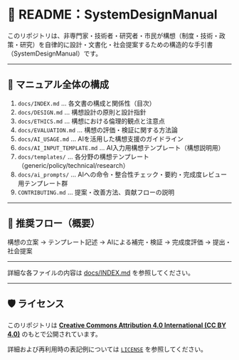 # 📘 README：SystemDesignManual

このリポジトリは、非専門家・技術者・研究者・市民が構想（制度・技術・政策・研究）を自律的に設計・文書化・社会提案するための構造的な手引書（SystemDesignManual）です。

---

## 📂 マニュアル全体の構成

1. `docs/INDEX.md` … 各文書の構成と関係性（目次）  
2. `docs/DESIGN.md` … 構想設計の原則と設計指針  
3. `docs/ETHICS.md` … 構想における倫理的観点と注意点  
4. `docs/EVALUATION.md` … 構想の評価・検証に関する方法論  
5. `docs/AI_USAGE.md` … AIを活用した構想支援のガイドライン  
6. `docs/AI_INPUT_TEMPLATE.md` … AI入力用構想テンプレート（構想説明用）  
7. `docs/templates/` … 各分野の構想テンプレート（generic/policy/technical/research）  
8. `docs/ai_prompts/` … AIへの命令・整合性チェック・要約・完成度レビュー用テンプレート群  
9. `CONTRIBUTING.md` … 提案・改善方法、貢献フローの説明

---

## 📎 推奨フロー（概要）

構想の立案 → テンプレート記述 → AIによる補完・検証 → 完成度評価 → 提出・社会提案

---

詳細な各ファイルの内容は [docs/INDEX.md](docs/INDEX.md) を参照してください。

---

## 🛡️ ライセンス

このリポジトリは **[Creative Commons Attribution 4.0 International (CC BY 4.0)](https://creativecommons.org/licenses/by/4.0/)** のもとで公開されています。

詳細および再利用時の表記例については [`LICENSE`](./LICENSE) を参照してください。
